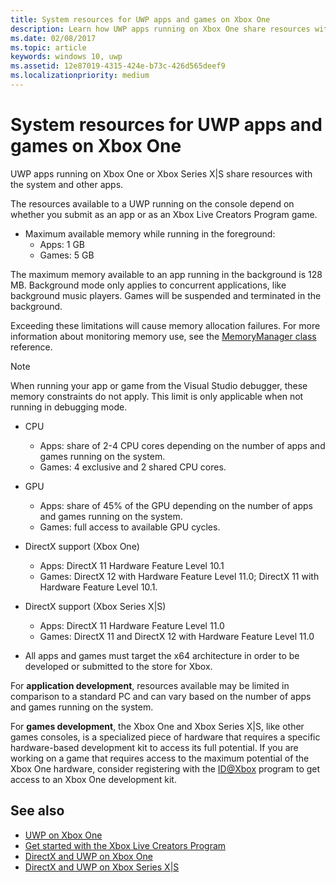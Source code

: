 ```yaml
---
title: System resources for UWP apps and games on Xbox One
description: Learn how UWP apps running on Xbox One share resources with the system and other apps, and about resource requirements for UWP apps or games.
ms.date: 02/08/2017
ms.topic: article
keywords: windows 10, uwp
ms.assetid: 12e87019-4315-424e-b73c-426d565deef9
ms.localizationpriority: medium
---
```

# System resources for UWP apps and games on Xbox One

UWP apps running on Xbox One or Xbox Series X|S share resources with the system and other apps. 

The resources available to a UWP running on the console depend on whether you submit as an app or as an Xbox Live Creators Program game.

* Maximum available memory while running in the foreground:
    * Apps: 1 GB
    * Games: 5 GB

The maximum memory available to an app running in the background is 128 MB. Background mode only applies to concurrent applications, like background music players.  Games will be suspended and terminated in the background.


Exceeding these limitations will cause memory allocation failures. For more information about monitoring memory use, see the [MemoryManager class](/uwp/api/windows.system.memorymanager) reference.

> [!NOTE]
> When running your app or game from the Visual Studio debugger, these memory constraints do not apply. This limit is only applicable when not running in debugging mode.

* CPU
    * Apps: share of 2-4 CPU cores depending on the number of apps and games running on the system.
    * Games: 4 exclusive and 2 shared CPU cores.

* GPU
    * Apps: share of 45% of the GPU depending on the number of apps and games running on the system.
    * Games: full access to available GPU cycles.

* DirectX support (Xbox One)
    * Apps: DirectX 11 Hardware Feature Level 10.1
    * Games: DirectX 12 with Hardware Feature Level 11.0; DirectX 11 with Hardware Feature Level 10.1.

* DirectX support (Xbox Series X|S)
    * Apps: DirectX 11 Hardware Feature Level 11.0
    * Games: DirectX 11 and DirectX 12 with Hardware Feature Level 11.0

* All apps and games must target the x64 architecture in order to be developed or submitted to the store for Xbox.  

For **application development**, resources available may be limited in comparison to a standard PC and can vary based on the number of apps and games running on the system.

For **games development**, the Xbox One and Xbox Series X|S, like other games consoles, 
is a specialized piece of hardware that requires a specific hardware-based development kit to access its full potential. 
If you are working on a game that requires access to the maximum potential of the Xbox One hardware, 
consider registering with the [ID@Xbox](https://www.xbox.com/Developers/id) program to get access to an Xbox One development kit.

## See also
- [UWP on Xbox One](index.md)
- [Get started with the Xbox Live Creators Program](/gaming/xbox-live/get-started/setup-partner-center/legacy/live-get-started-creators)
- [DirectX and UWP on Xbox One](https://walbourn.github.io/directx-and-uwp-on-xbox-one/)
- [DirectX and UWP on Xbox Series X|S](https://walbourn.github.io/directx-and-uwp-on-xbox-series-x-s/)
